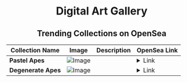 <div align="center">

# Digital Art Gallery

## Trending Collections on OpenSea

| Collection Name                       | Image                                                                                     | Description                       | OpenSea Link                                                                                          |
|---------------------------------------|-------------------------------------------------------------------------------------------|-----------------------------------|--------------------------------------------------------------------------------------------------------|
| **Pastel Apes** | ![Image](https://i.seadn.io/s/raw/files/e36aff4a285a83420befd974f50109c2.png?w=500&auto=format?w=200&auto=format) |  | <details><summary>Link</summary>[Pastel Apes](https://opensea.io/collection/pastel-apes-13)</details> |
| **Degenerate Apes** | ![Image](https://i.seadn.io/s/raw/files/7f00973fc8180ee48712ee43194b5b2f.png?w=500&auto=format?w=200&auto=format) |  | <details><summary>Link</summary>[Degenerate Apes](https://opensea.io/collection/degenerate-apes-9)</details> |

</div>